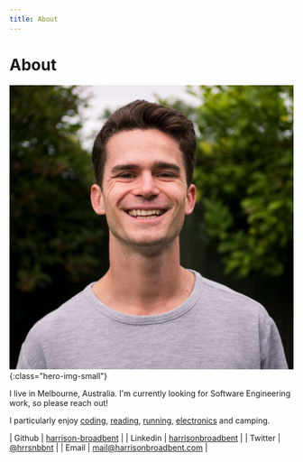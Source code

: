 ```yaml
---
title: About
---
```


# About

![photo-of-harrison](images/profile.jpg){:class="hero-img-small"}

I live in Melbourne, Australia. I'm currently looking for Software Engineering work, so please reach out!

I particularly enjoy [coding](software), [reading](reading), [running](running), [electronics](electronics) and camping.

| Github | [harrison-broadbent](https://github.com/harrison-broadbent) |
| Linkedin | [harrisonbroadbent](https://au.linkedin.com/in/harrisonbroadbent) |
| Twitter | [@hrrsnbbnt](https://twitter.com/hrrsnbbnt) |
| Email | [mail@harrisonbroadbent.com](mailto:mail@harrisonbroadbent.com) |
